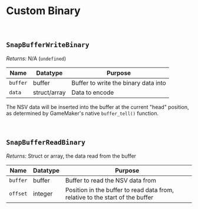 # Custom Binary

&nbsp;

## `SnapBufferWriteBinary`

*Returns:* N/A (`undefined`)

|Name    |Datatype    |Purpose                             |
|--------|------------|------------------------------------|
|`buffer`|buffer      |Buffer to write the binary data into|
|`data`  |struct/array|Data to encode                      |

The NSV data will be inserted into the buffer at the current "head" position, as determined by GameMaker's native `buffer_tell()` function.

&nbsp;

## `SnapBufferReadBinary`

*Returns:* Struct or array, the data read from the buffer

|Name    |Datatype|Purpose                                                                      |
|--------|--------|-----------------------------------------------------------------------------|
|`buffer`|buffer  |Buffer to read the NSV data from                                             |
|`offset`|integer |Position in the buffer to read data from, relative to the start of the buffer|